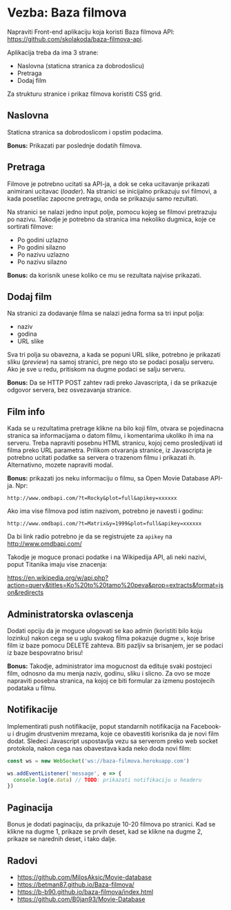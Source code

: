 # Vezba: Baza filmova

Napraviti Front-end aplikaciju koja koristi Baza filmova API: 
https://github.com/skolakoda/baza-filmova-api. 

Aplikacija treba da ima 3 strane:

- Naslovna (staticna stranica za dobrodoslicu)
- Pretraga
- Dodaj film

Za strukturu stranice i prikaz filmova koristiti CSS grid.

## Naslovna

Staticna stranica sa dobrodoslicom i opstim podacima.

**Bonus:** Prikazati par poslednje dodatih filmova.

## Pretraga

Filmove je potrebno ucitati sa API-ja, a dok se ceka ucitavanje prikazati animirani ucitavac (*loader*). Na stranici se inicijalno prikazuju svi filmovi, a kada posetilac zapocne pretragu, onda se prikazuju samo rezultati.

Na stranici se nalazi jedno input polje, pomocu kojeg se filmovi pretrazuju po nazivu. Takodje je potrebno da stranica ima nekoliko dugmica, koje ce sortirati filmove:

- Po godini uzlazno
- Po godini silazno
- Po nazivu uzlazno
- Po nazivu silazno

**Bonus:** da korisnik unese koliko ce mu se rezultata najvise prikazati.

## Dodaj film

Na stranici za dodavanje filma se nalazi jedna forma sa tri input polja:

- naziv
- godina
- URL slike

Sva tri polja su obavezna, a kada se popuni URL slike, potrebno je prikazati sliku (*preview*) na samoj stranici, pre nego sto se podaci posalju serveru. Ako je sve u redu, pritiskom na dugme podaci se salju serveru.

**Bonus:** Da se HTTP POST zahtev radi preko Javascripta, i da se prikazuje odgovor servera, bez osvezavanja stranice.

## Film info

Kada se u rezultatima pretrage klikne na bilo koji film, otvara se pojedinacna stranica sa informacijama o datom filmu, i komentarima ukoliko ih ima na serveru. Treba napraviti posebnu HTML stranicu, kojoj cemo prosledjivati id filma preko URL parametra. Prilikom otvaranja stranice, iz Javascripta je potrebno ucitati podatke sa servera o trazenom filmu i prikazati ih. Alternativno, mozete napraviti modal.

**Bonus:** prikazati jos neku informaciju o filmu, sa Open Movie Database API-ja. Npr:

```
http://www.omdbapi.com/?t=Rocky&plot=full&apikey=xxxxxx
```

Ako ima vise filmova pod istim nazivom, potrebno je navesti i godinu:

```
http://www.omdbapi.com/?t=Matrix&y=1999&plot=full&apikey=xxxxxx
```

Da bi link radio potrebno je da se registrujete za `apikey` na http://www.omdbapi.com/

Takodje je moguce pronaci podatke i na Wikipedija API, ali neki nazivi, poput Titanika imaju vise znacenja:

https://en.wikipedia.org/w/api.php?action=query&titles=Ko%20to%20tamo%20peva&prop=extracts&format=json&redirects

## Administratorska ovlascenja

Dodati opciju da je moguce ulogovati se kao admin (koristiti bilo koju lozinku) nakon cega se u uglu svakog filma pokazuje dugme `x`, koje brise film iz baze pomocu DELETE zahteva. Biti pazljiv sa brisanjem, jer se podaci iz baze bespovratno brisu!

**Bonus:** Takodje, administrator ima mogucnost da edituje svaki postojeci film, odnosno da mu menja naziv, godinu, sliku i slicno. Za ovo se moze napraviti posebna stranica, na kojoj ce biti formular za izmenu postojecih podataka u filmu.

## Notifikacije

Implementirati push notifikacije, poput standarnih notifikacija na Facebook-u i drugim drustvenim mrezama, koje ce obavestiti korisnika da je novi film dodat. Sledeci Javascript uspostavlja vezu sa serverom preko web socket protokola, nakon cega nas obavestava kada neko doda novi film:

```js
const ws = new WebSocket('ws://baza-filmova.herokuapp.com')

ws.addEventListener('message', e => {
  console.log(e.data) // TODO: prikazati notifikaciju u headeru
})
```

## Paginacija

Bonus je dodati paginaciju, da prikazuje 10-20 filmova po stranici. Kad se klikne na dugme 1, prikaze se prvih deset, kad se klikne na dugme 2, prikaze se narednih deset, i tako dalje.

## Radovi

- https://github.com/MilosAksic/Movie-database
- https://betman87.github.io/Baza-filmova/
- https://b-b90.github.io/baza-filmova/index.html
- https://github.com/B0jan93/Movie-Database
